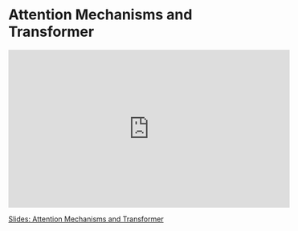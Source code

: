 # Attention Mechanisms and Transformer

<iframe width="560" height="315" src="https://www.youtube.com/embed/Eii87IgFlDU" title="YouTube video player" frameborder="0" allow="accelerometer; autoplay; clipboard-write; encrypted-media; gyroscope; picture-in-picture; web-share" allowfullscreen></iframe>

[Slides: Attention Mechanisms and Transformer](/lectures-pdf/ExtraResources/AttentionTransformer.pdf)
